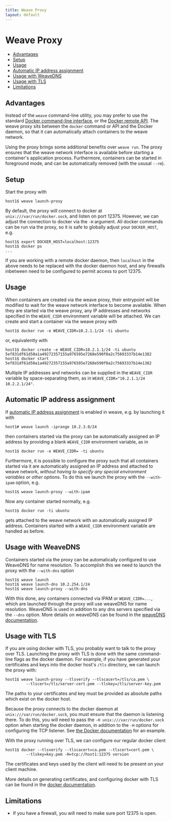 ```yaml
---
title: Weave Proxy
layout: default
---
```


# Weave Proxy

 * [Advantages](#advantages)
 * [Setup](#setup)
 * [Usage](#usage)
 * [Automatic IP address assignment](#ipam)
 * [Usage with WeaveDNS](#usage-with-weavedns)
 * [Usage with TLS](#usage-with-tls)
 * [Limitations](#limitations)

## <a name="advantages"></a>Advantages

Instead of the `weave` command-line utility, you may prefer to use the
standard [Docker command-line
interface](https://docs.docker.com/reference/commandline/cli/), or the
[Docker remote
API](https://docs.docker.com/reference/api/docker_remote_api/). The
weave proxy sits between the `docker` command or API and the Docker
daemon, so that it can automatically attach containers to the weave
network.

Using the proxy brings some additional benefits over `weave run`. The
proxy ensures that the weave network interface is available before
starting a container's application process. Furthermore, containers
can be started in foreground mode, and can be automatically removed
(with the ususal `--rm`).

## <a name="setup"></a>Setup

Start the proxy with

    host1$ weave launch-proxy

By default, the proxy will connect to docker at
`unix:///var/run/docker.sock`, and listen on port 12375. However, we
can adjust the connection to docker via the `-H` argument. All docker
commands can be run via the proxy, so it is safe to globally adjust
your `DOCKER_HOST`, e.g.

    host1$ export DOCKER_HOST=localhost:12375
    host1$ docker ps
    ...

If you are working with a remote docker daemon, then `localhost` in
the above needs to be replaced with the docker daemon host, and any
firewalls inbetween need to be configured to permit access to
port 12375.

## <a name="usage"></a>Usage

When containers are created via the weave proxy, their entrypoint will
be modified to wait for the weave network interface to become
available. When they are started via the weave proxy, any IP addresses
and networks specified in the `WEAVE_CIDR` environment variable will
be attached. We can create and start a container via the weave proxy
with

    host1$ docker run -e WEAVE_CIDR=10.2.1.1/24 -ti ubuntu

or, equivalently with

    host1$ docker create -e WEAVE_CIDR=10.2.1.1/24 -ti ubuntu
    5ef831df61d50a1a49272357155a976595e7268e590f0a2c75693337b14e1382
    host1$ docker start 5ef831df61d50a1a49272357155a976595e7268e590f0a2c75693337b14e1382

Multiple IP addresses and networks can be supplied in the `WEAVE_CIDR`
variable by space-separating them, as in
`WEAVE_CIDR="10.2.1.1/24 10.2.2.1/24"`.

## <a name="ipam"></a>Automatic IP address assignment

If [automatic IP address assignment](ipam.html) is enabled in weave,
e.g. by launching it with

    host1# weave launch -iprange 10.2.3.0/24

then containers started via the proxy can be automatically assigned an
IP address by providing a blank `WEAVE_CIDR` environment variable, as
in

    host1$ docker run -e WEAVE_CIDR= -ti ubuntu

Furthermore, it is possible to configure the proxy such that all
containers started via it are automatically assigned an IP address and
attached to weave network, *without having to specify any special
environment variables or other options*. To do this we launch the
proxy with the `--with-ipam` option, e.g.

    host1$ weave launch-proxy --with-ipam

Now any container started normally, e.g.

    host1$ docker run -ti ubuntu

gets attached to the weave network with an automatically assigned IP
address. Containers started with a `WEAVE_CIDR` environment variable
are handled as before.

## <a name="usage-with-weavedns"></a>Usage with WeaveDNS

Containers started via the proxy can be automatically configured to
use WeaveDNS for name resolution. To accomplish this we need to launch
the proxy with the `--with-dns` option

    host1$ weave launch
    host1$ weave launch-dns 10.2.254.1/24
    host1$ weave launch-proxy --with-dns

With this done, any containers connected via IPAM or `WEAVE_CIDR=...`,
which are launched through the proxy will use weaveDNS for name
resolution. WeaveDNS is used in addition to any dns servers specified
via the `--dns` option. More details on weaveDNS can be found in the
[weaveDNS documentation](weavedns.html).

## <a name="usage-with-tls"></a>Usage with TLS

If you are using docker with TLS, you probably want to talk to
the proxy over TLS. Launching the proxy with TLS is done
with the same command-line flags as the docker daemon. For example, if
you have generated your certificates and keys into the docker host's
`/tls` directory, we can launch the proxy with:

    host1$ weave launch-proxy --tlsverify --tlscacert=/tls/ca.pem \
             --tlscert=/tls/server-cert.pem --tlskey=/tls/server-key.pem

The paths to your certificates and key must be provided as absolute
paths which exist on the docker host.

Because the proxy connects to the docker daemon at
`unix:///var/run/docker.sock`, you must ensure that the daemon is
listening there. To do this, you will need to pass the `-H
unix:///var/run/docker.sock` option when starting the docker daemon,
in addition to the `-H` options for configuring the TCP listener. See
[the Docker documentation](https://docs.docker.com/articles/basics/#bind-docker-to-another-hostport-or-a-unix-socket)
for an example.

With the proxy running over TLS, we can configure our regular docker
client

    host1$ docker --tlsverify --tlscacert=ca.pem --tlscert=cert.pem \
             --tlskey=key.pem -H=tcp://host1:12375 version

The certificates and keys used by the client will need to be present
on your client machine.

More details on generating certificates, and configuring docker with
TLS can be found in the [docker
documentation](https://docs.docker.com/articles/https/).

## <a name="limitations"></a>Limitations

* If you have a firewall, you will need to make sure port 12375 is open.
